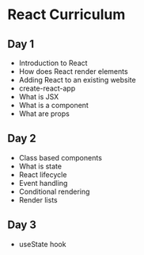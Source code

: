 # React Curriculum

## Day 1

- Introduction to React
- How does React render elements
- Adding React to an existing website
- create-react-app
- What is JSX
- What is a component
- What are props

## Day 2

- Class based components
- What is state
- React lifecycle
- Event handling
- Conditional rendering
- Render lists

## Day 3

- useState hook
